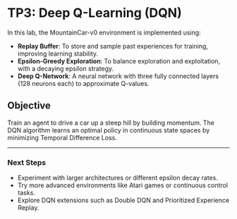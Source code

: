 # TP3: Deep Q-Learning (DQN)

In this lab, the MountainCar-v0 environment is implemented using:

- **Replay Buffer**: To store and sample past experiences for training, improving learning stability.
- **Epsilon-Greedy Exploration**: To balance exploration and exploitation, with a decaying epsilon strategy.
- **Deep Q-Network**: A neural network with three fully connected layers (128 neurons each) to approximate Q-values.

## Objective

Train an agent to drive a car up a steep hill by building momentum. The DQN algorithm learns an optimal policy in continuous state spaces by minimizing Temporal Difference Loss.

---
### Next Steps
- Experiment with larger architectures or different epsilon decay rates.
- Try more advanced environments like Atari games or continuous control tasks.
- Explore DQN extensions such as Double DQN and Prioritized Experience Replay.
